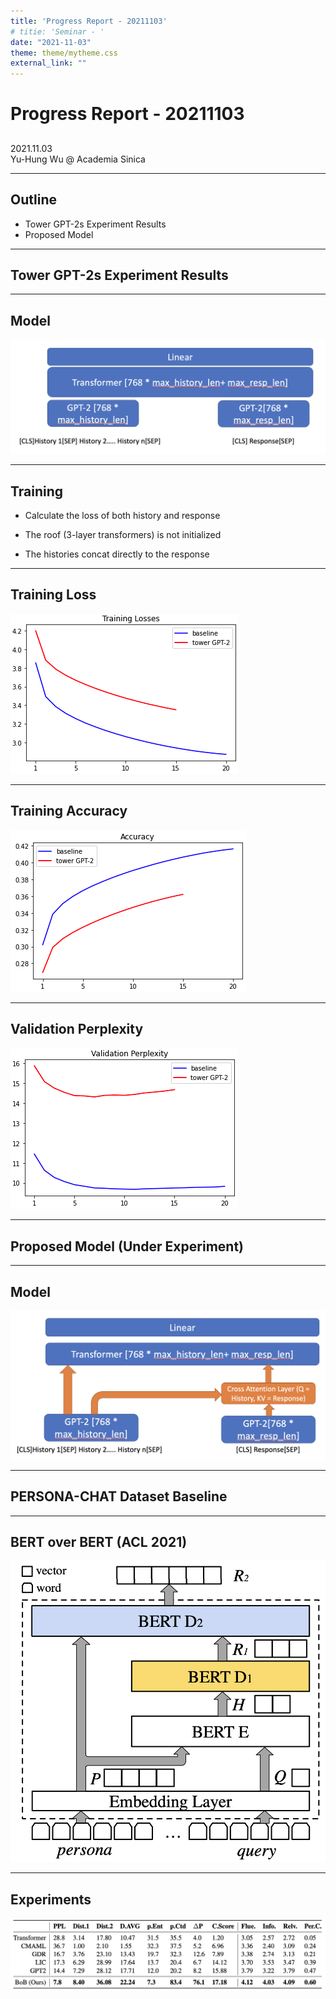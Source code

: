 ```yaml
---
title: 'Progress Report - 20211103'
# titie: 'Seminar - '
date: "2021-11-03"
theme: theme/mytheme.css
external_link: ""
---
```


# Progress Report - 20211103 <!-- .element: class="title" -->
##  <!-- .element: class="subtitle" -->

<div class="title-name">
2021.11.03 <br>
Yu-Hung Wu @ Academia Sinica
</div>

---

## Outline

- Tower GPT-2s Experiment Results
- Proposed Model
---

## Tower GPT-2s Experiment Results  <!-- .element: class="section-title" -->

----

## Model

![](attachments/2021-11-02-14-54-48.png) <!-- .element: class="img100" -->

----

## Training

- Calculate the loss of both history and response

- The roof (3-layer transformers) is not initialized

- The histories concat directly to the response

----

## Training Loss

![](attachments/2021-11-02-14-59-14.png) <!-- .element: class="img80" -->

----

## Training Accuracy

![](attachments/2021-11-02-14-58-41.png) <!-- .element: class="img80" -->

----

## Validation Perplexity

![](attachments/2021-11-02-15-01-17.png) <!-- .element: class="img80" -->

---

## Proposed Model (Under Experiment) <!-- .element: class="section-title" -->

----

## Model

![](attachments/2021-11-02-15-45-52.png) <!-- .element: class="img100" -->

----

## PERSONA-CHAT Dataset Baseline <!-- .element: class="section-title" -->

----

## BERT over BERT (ACL 2021)

![](attachments/2021-11-02-17-14-59.png)

----

## Experiments

![](attachments/2021-11-02-17-15-53.png) <!-- .element: class="img100" -->